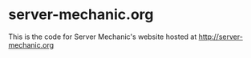 # server-mechanic.org

This is the code for Server Mechanic's website hosted at http://server-mechanic.org

